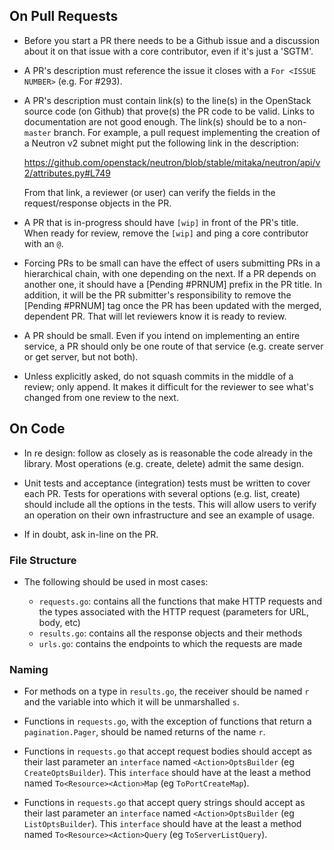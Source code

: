 
## On Pull Requests

- Before you start a PR there needs to be a Github issue and a discussion about it
  on that issue with a core contributor, even if it's just a 'SGTM'.

- A PR's description must reference the issue it closes with a `For <ISSUE NUMBER>` (e.g. For #293).

- A PR's description must contain link(s) to the line(s) in the OpenStack
  source code (on Github) that prove(s) the PR code to be valid. Links to documentation
  are not good enough. The link(s) should be to a non-`master` branch. For example,
  a pull request implementing the creation of a Neutron v2 subnet might put the
  following link in the description:

  https://github.com/openstack/neutron/blob/stable/mitaka/neutron/api/v2/attributes.py#L749

  From that link, a reviewer (or user) can verify the fields in the request/response
  objects in the PR.

- A PR that is in-progress should have `[wip]` in front of the PR's title. When
  ready for review, remove the `[wip]` and ping a core contributor with an `@`.

- Forcing PRs to be small can have the effect of users submitting PRs in a hierarchical chain, with
  one depending on the next. If a PR depends on another one, it should have a [Pending #PRNUM]
  prefix in the PR title. In addition, it will be the PR submitter's responsibility to remove the
  [Pending #PRNUM] tag once the PR has been updated with the merged, dependent PR. That will
  let reviewers know it is ready to review.

- A PR should be small. Even if you intend on implementing an entire
  service, a PR should only be one route of that service
  (e.g. create server or get server, but not both).

- Unless explicitly asked, do not squash commits in the middle of a review; only
  append. It makes it difficult for the reviewer to see what's changed from one
  review to the next.

## On Code

- In re design: follow as closely as is reasonable the code already in the library.
  Most operations (e.g. create, delete) admit the same design.

- Unit tests and acceptance (integration) tests must be written to cover each PR.
  Tests for operations with several options (e.g. list, create) should include all
  the options in the tests. This will allow users to verify an operation on their
  own infrastructure and see an example of usage.

- If in doubt, ask in-line on the PR.

### File Structure

- The following should be used in most cases:

  - `requests.go`: contains all the functions that make HTTP requests and the
    types associated with the HTTP request (parameters for URL, body, etc)
  - `results.go`: contains all the response objects and their methods
  - `urls.go`: contains the endpoints to which the requests are made

### Naming

- For methods on a type in `results.go`, the receiver should be named `r` and the
  variable into which it will be unmarshalled `s`.

- Functions in `requests.go`, with the exception of functions that return a
  `pagination.Pager`, should be named returns of the name `r`.

- Functions in `requests.go` that accept request bodies should accept as their
  last parameter an `interface` named `<Action>OptsBuilder` (eg `CreateOptsBuilder`).
  This `interface` should have at the least a method named `To<Resource><Action>Map`
  (eg `ToPortCreateMap`).

- Functions in `requests.go` that accept query strings should accept as their
  last parameter an `interface` named `<Action>OptsBuilder` (eg `ListOptsBuilder`).
  This `interface` should have at the least a method named `To<Resource><Action>Query`
  (eg `ToServerListQuery`).

